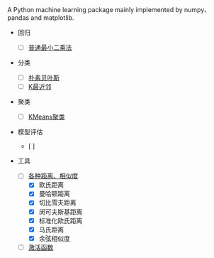 A Python machine learning package mainly implemented by numpy、pandas and matplotlib.

- 回归
    - [ ] [普通最小二乘法]()
- 分类
    - [ ] [朴素贝叶斯]()
    - [ ] [K最近邻]()
- 聚类
    - [ ] [KMeans聚类]()
- 模型评估
  - [ ] 
- 工具
    
    - [ ] [各种距离、相似度](npml/utils/distances.py)
        - [x] 欧氏距离
        - [x] 曼哈顿距离
        - [x] 切比雪夫距离
        - [x] 闵可夫斯基距离
        - [x] 标准化欧氏距离
        - [x] 马氏距离
        - [x] 余弦相似度
    - [ ] [激活函数]()